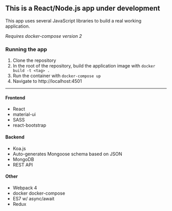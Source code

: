 ## This is a React/Node.js app under development

This app uses several JavaScript libraries to build a real working application.

*Requires docker-compose version 2*
### Running the app
1. Clone the repository
2. In the root of the repository, build the application image with `docker build -t <tag> .`
3. Run the container with `docker-compose up`
4. Navigate to http://localhost:4501

-----
#### Frontend
* React
* material-ui
* SASS
* react-bootstrap

#### Backend
* Koa.js
* Auto-generates Mongoose schema based on JSON
* MongoDB
* REST API

#### Other
* Webpack 4
* docker docker-compose
* ES7 w/ async/await
* Redux
